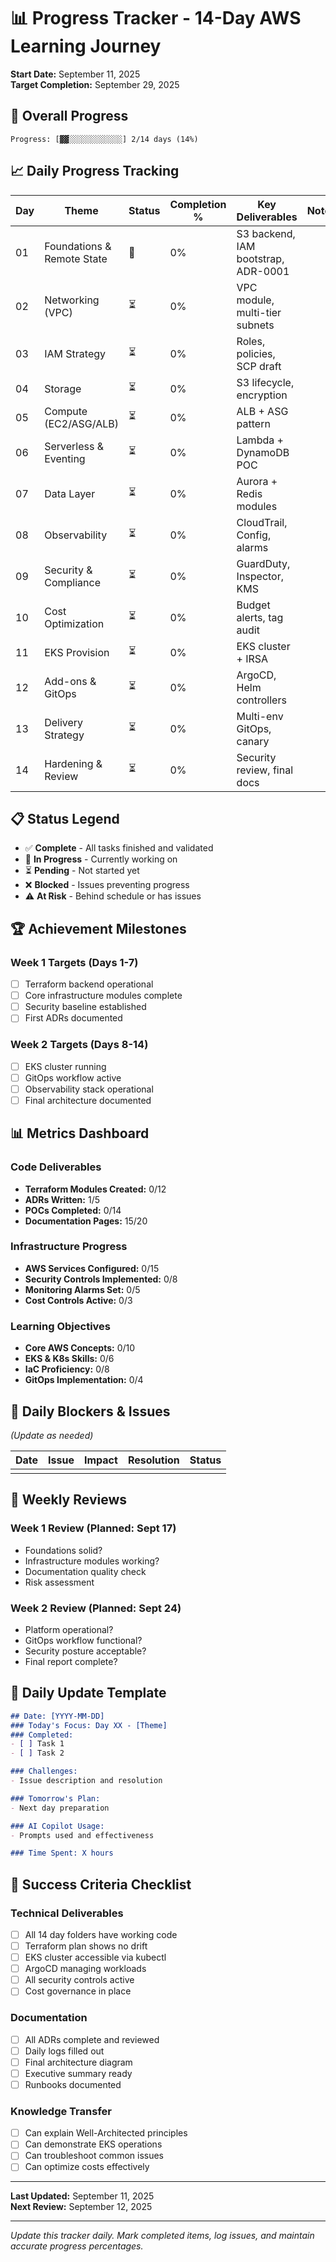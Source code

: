 # 📊 Progress Tracker - 14-Day AWS Learning Journey

**Start Date:** September 11, 2025  
**Target Completion:** September 29, 2025

## 🎯 Overall Progress
```
Progress: [▓▓░░░░░░░░░░░░] 2/14 days (14%)
```

## 📈 Daily Progress Tracking

| Day | Theme | Status | Completion % | Key Deliverables | Notes |
|-----|-------|--------|--------------|------------------|-------|
| 01 | Foundations & Remote State | 🔄 | 0% | S3 backend, IAM bootstrap, ADR-0001 | |
| 02 | Networking (VPC) | ⏳ | 0% | VPC module, multi-tier subnets | |
| 03 | IAM Strategy | ⏳ | 0% | Roles, policies, SCP draft | |
| 04 | Storage | ⏳ | 0% | S3 lifecycle, encryption | |
| 05 | Compute (EC2/ASG/ALB) | ⏳ | 0% | ALB + ASG pattern | |
| 06 | Serverless & Eventing | ⏳ | 0% | Lambda + DynamoDB POC | |
| 07 | Data Layer | ⏳ | 0% | Aurora + Redis modules | |
| 08 | Observability | ⏳ | 0% | CloudTrail, Config, alarms | |
| 09 | Security & Compliance | ⏳ | 0% | GuardDuty, Inspector, KMS | |
| 10 | Cost Optimization | ⏳ | 0% | Budget alerts, tag audit | |
| 11 | EKS Provision | ⏳ | 0% | EKS cluster + IRSA | |
| 12 | Add-ons & GitOps | ⏳ | 0% | ArgoCD, Helm controllers | |
| 13 | Delivery Strategy | ⏳ | 0% | Multi-env GitOps, canary | |
| 14 | Hardening & Review | ⏳ | 0% | Security review, final docs | |

## 📋 Status Legend
- ✅ **Complete** - All tasks finished and validated
- 🔄 **In Progress** - Currently working on
- ⏳ **Pending** - Not started yet
- ❌ **Blocked** - Issues preventing progress
- ⚠️ **At Risk** - Behind schedule or has issues

## 🏆 Achievement Milestones

### Week 1 Targets (Days 1-7)
- [ ] Terraform backend operational
- [ ] Core infrastructure modules complete
- [ ] Security baseline established
- [ ] First ADRs documented

### Week 2 Targets (Days 8-14)
- [ ] EKS cluster running
- [ ] GitOps workflow active
- [ ] Observability stack operational
- [ ] Final architecture documented

## 📊 Metrics Dashboard

### Code Deliverables
- **Terraform Modules Created:** 0/12
- **ADRs Written:** 1/5
- **POCs Completed:** 0/14
- **Documentation Pages:** 15/20

### Infrastructure Progress
- **AWS Services Configured:** 0/15
- **Security Controls Implemented:** 0/8
- **Monitoring Alarms Set:** 0/5
- **Cost Controls Active:** 0/3

### Learning Objectives
- **Core AWS Concepts:** 0/10
- **EKS & K8s Skills:** 0/6
- **IaC Proficiency:** 0/8
- **GitOps Implementation:** 0/4

## 🚨 Daily Blockers & Issues
*(Update as needed)*

| Date | Issue | Impact | Resolution | Status |
|------|-------|--------|------------|--------|
| | | | | |

## 🎯 Weekly Reviews

### Week 1 Review (Planned: Sept 17)
- Foundations solid?
- Infrastructure modules working?
- Documentation quality check
- Risk assessment

### Week 2 Review (Planned: Sept 24)
- Platform operational?
- GitOps workflow functional?
- Security posture acceptable?
- Final report complete?

## 📝 Daily Update Template

```markdown
## Date: [YYYY-MM-DD]
### Today's Focus: Day XX - [Theme]
### Completed:
- [ ] Task 1
- [ ] Task 2

### Challenges:
- Issue description and resolution

### Tomorrow's Plan:
- Next day preparation

### AI Copilot Usage:
- Prompts used and effectiveness

### Time Spent: X hours
```

## 🏁 Success Criteria Checklist

### Technical Deliverables
- [ ] All 14 day folders have working code
- [ ] Terraform plan shows no drift
- [ ] EKS cluster accessible via kubectl
- [ ] ArgoCD managing workloads
- [ ] All security controls active
- [ ] Cost governance in place

### Documentation
- [ ] All ADRs complete and reviewed
- [ ] Daily logs filled out
- [ ] Final architecture diagram
- [ ] Executive summary ready
- [ ] Runbooks documented

### Knowledge Transfer
- [ ] Can explain Well-Architected principles
- [ ] Can demonstrate EKS operations
- [ ] Can troubleshoot common issues
- [ ] Can optimize costs effectively

---

**Last Updated:** September 11, 2025  
**Next Review:** September 12, 2025

---

*Update this tracker daily. Mark completed items, log issues, and maintain accurate progress percentages.*
